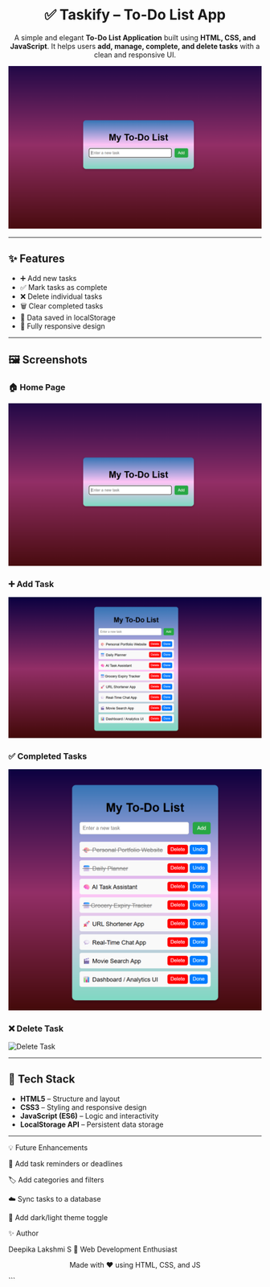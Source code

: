 <h1 align="center">✅ Taskify – To-Do List App</h1>

<p align="center">
A simple and elegant <b>To-Do List Application</b> built using <b>HTML, CSS, and JavaScript</b>.  
It helps users <b>add, manage, complete, and delete tasks</b> with a clean and responsive UI.
</p>

<p align="center">
  <img src="assets/home-ui.png" width="700" alt="Taskify Home UI">
</p>

---

## ✨ Features
- ➕ Add new tasks  
- ✅ Mark tasks as complete  
- ❌ Delete individual tasks  
- 🗑️ Clear completed tasks  
- 💾 Data saved in localStorage  
- 📱 Fully responsive design  

---

## 🖼️ Screenshots

### 🏠 Home Page
![Home UI](assets/home-ui.png)

### ➕ Add Task
![Add Task](assets/add-task.png)

### ✅ Completed Tasks
![Completed Tasks](assets/completed-tasks.png)

### ❌ Delete Task
![Delete Task](assets/delete-task.png)

---

## 🧠 Tech Stack
- **HTML5** – Structure and layout  
- **CSS3** – Styling and responsive design  
- **JavaScript (ES6)** – Logic and interactivity  
- **LocalStorage API** – Persistent data storage  

---

💡 Future Enhancements

🔔 Add task reminders or deadlines

🏷️ Add categories and filters

☁️ Sync tasks to a database

🎨 Add dark/light theme toggle

✨ Author

Deepika Lakshmi S
📧 Web Development Enthusiast

<p align="center"> Made with ❤️ using HTML, CSS, and JS </p> ```